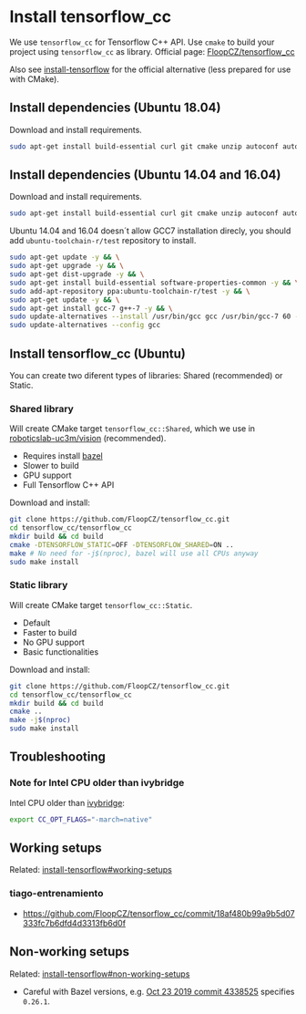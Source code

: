 # Install tensorflow_cc

We use `tensorflow_cc` for Tensorflow C++ API. Use `cmake` to build your project using `tensorflow_cc` as library. Official page: [FloopCZ/tensorflow_cc](https://github.com/FloopCZ/tensorflow_cc)

Also see [install-tensorflow](install-tensorflow.md) for the official alternative (less prepared for use with CMake).

## Install dependencies (Ubuntu 18.04)

Download and install requirements.

```bash
sudo apt-get install build-essential curl git cmake unzip autoconf autogen automake libtool mlocate zlib1g-dev g++-7 python python3-numpy python3-dev python3-pip python3-wheel wget realpath
```

## Install dependencies (Ubuntu 14.04 and 16.04)
Download and install requirements.
```bash
sudo apt-get install build-essential curl git cmake unzip autoconf autogen automake libtool mlocate zlib1g-dev python python3-numpy python3-dev python3-pip python3-wheel wget realpath
```
Ubuntu 14.04 and 16.04 doesn´t allow GCC7 installation direcly, you should add `ubuntu-toolchain-r/test` repository to install.

```bash
sudo apt-get update -y && \
sudo apt-get upgrade -y && \
sudo apt-get dist-upgrade -y && \
sudo apt-get install build-essential software-properties-common -y && \
sudo add-apt-repository ppa:ubuntu-toolchain-r/test -y && \
sudo apt-get update -y && \
sudo apt-get install gcc-7 g++-7 -y && \
sudo update-alternatives --install /usr/bin/gcc gcc /usr/bin/gcc-7 60 --slave /usr/bin/g++ g++ /usr/bin/g++-7 && \
sudo update-alternatives --config gcc
```

## Install tensorflow_cc (Ubuntu)
You can create two diferent types of libraries: Shared (recommended) or Static.

### Shared library
Will create CMake target `tensorflow_cc::Shared`, which we use in [roboticslab-uc3m/vision](https://github.com/roboticslab-uc3m/vision) (recommended).

- Requires install [bazel](install-bazel.md)
- Slower to build
- GPU support
- Full Tensorflow C++ API

Download and install:
```bash
git clone https://github.com/FloopCZ/tensorflow_cc.git
cd tensorflow_cc/tensorflow_cc
mkdir build && cd build
cmake -DTENSORFLOW_STATIC=OFF -DTENSORFLOW_SHARED=ON ..
make # No need for -j$(nproc), bazel will use all CPUs anyway
sudo make install
```

### Static library
Will create CMake target `tensorflow_cc::Static`.

- Default
- Faster to build
- No GPU support
- Basic functionalities

Download and install:
```bash
git clone https://github.com/FloopCZ/tensorflow_cc.git
cd tensorflow_cc/tensorflow_cc
mkdir build && cd build
cmake ..
make -j$(nproc)
sudo make install
```

## Troubleshooting

### Note for Intel CPU older than ivybridge
Intel CPU older than [ivybridge](https://ark.intel.com/content/www/es/es/ark/products/codename/29902/ivy-bridge.html):
```bash
export CC_OPT_FLAGS="-march=native"
```

## Working setups
Related: [install-tensorflow#working-setups](install-tensorflow.md#working-setups)

### tiago-entrenamiento
- <https://github.com/FloopCZ/tensorflow_cc/commit/18af480b99a9b5d07333fc7b6dfd4d3313fb6d0f>

## Non-working setups
Related: [install-tensorflow#non-working-setups](install-tensorflow.md#non-working-setups)

- Careful with Bazel versions, e.g. [Oct 23 2019 commit 4338525](https://github.com/FloopCZ/tensorflow_cc/commit/4338525e47d3aedd5e8c7e546f85ee06de97270a) specifies `0.26.1`.
